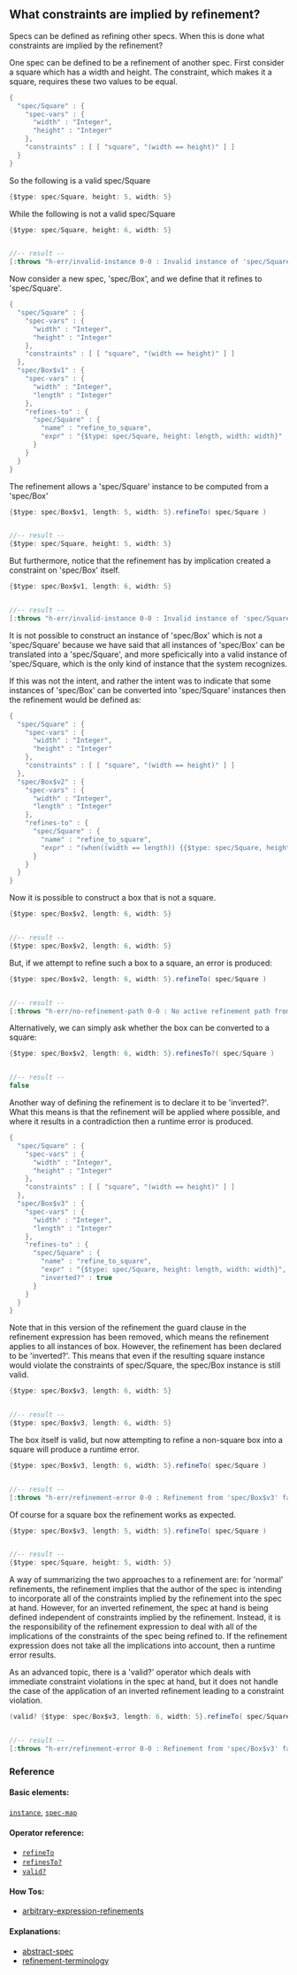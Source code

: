<!---
  This markdown file was generated. Do not edit.
  -->

## What constraints are implied by refinement?

Specs can be defined as refining other specs. When this is done what constraints are implied by the refinement?

One spec can be defined to be a refinement of another spec. First consider a square which has a width and height. The constraint, which makes it a square, requires these two values to be equal.

```java
{
  "spec/Square" : {
    "spec-vars" : {
      "width" : "Integer",
      "height" : "Integer"
    },
    "constraints" : [ [ "square", "(width == height)" ] ]
  }
}
```

So the following is a valid spec/Square

```java
{$type: spec/Square, height: 5, width: 5}
```

While the following is not a valid spec/Square

```java
{$type: spec/Square, height: 6, width: 5}


//-- result --
[:throws "h-err/invalid-instance 0-0 : Invalid instance of 'spec/Square', violates constraints square"]
```

Now consider a new spec, 'spec/Box', and we define that it refines to 'spec/Square'.

```java
{
  "spec/Square" : {
    "spec-vars" : {
      "width" : "Integer",
      "height" : "Integer"
    },
    "constraints" : [ [ "square", "(width == height)" ] ]
  },
  "spec/Box$v1" : {
    "spec-vars" : {
      "width" : "Integer",
      "length" : "Integer"
    },
    "refines-to" : {
      "spec/Square" : {
        "name" : "refine_to_square",
        "expr" : "{$type: spec/Square, height: length, width: width}"
      }
    }
  }
}
```

The refinement allows a 'spec/Square' instance to be computed from a 'spec/Box'

```java
{$type: spec/Box$v1, length: 5, width: 5}.refineTo( spec/Square )


//-- result --
{$type: spec/Square, height: 5, width: 5}
```

But furthermore, notice that the refinement has by implication created a constraint on 'spec/Box' itself.

```java
{$type: spec/Box$v1, length: 6, width: 5}


//-- result --
[:throws "h-err/invalid-instance 0-0 : Invalid instance of 'spec/Square', violates constraints square"]
```

It is not possible to construct an instance of 'spec/Box' which is not a 'spec/Square' because we have said that all instances of 'spec/Box' can be translated into a 'spec/Square', and more speficically into a valid instance of 'spec/Square, which is the only kind of instance that the system recognizes.

If this was not the intent, and rather the intent was to indicate that some instances of 'spec/Box' can be converted into 'spec/Square' instances then the refinement would be defined as:

```java
{
  "spec/Square" : {
    "spec-vars" : {
      "width" : "Integer",
      "height" : "Integer"
    },
    "constraints" : [ [ "square", "(width == height)" ] ]
  },
  "spec/Box$v2" : {
    "spec-vars" : {
      "width" : "Integer",
      "length" : "Integer"
    },
    "refines-to" : {
      "spec/Square" : {
        "name" : "refine_to_square",
        "expr" : "(when((width == length)) {{$type: spec/Square, height: length, width: width}})"
      }
    }
  }
}
```

Now it is possible to construct a box that is not a square.

```java
{$type: spec/Box$v2, length: 6, width: 5}


//-- result --
{$type: spec/Box$v2, length: 6, width: 5}
```

But, if we attempt to refine such a box to a square, an error is produced:

```java
{$type: spec/Box$v2, length: 6, width: 5}.refineTo( spec/Square )


//-- result --
[:throws "h-err/no-refinement-path 0-0 : No active refinement path from 'spec/Box$v2' to 'spec/Square'"]
```

Alternatively, we can simply ask whether the box can be converted to a square:

```java
{$type: spec/Box$v2, length: 6, width: 5}.refinesTo?( spec/Square )


//-- result --
false
```

Another way of defining the refinement is to declare it to be 'inverted?'. What this means is that the refinement will be applied where possible, and where it results in a contradiction then a runtime error is produced.

```java
{
  "spec/Square" : {
    "spec-vars" : {
      "width" : "Integer",
      "height" : "Integer"
    },
    "constraints" : [ [ "square", "(width == height)" ] ]
  },
  "spec/Box$v3" : {
    "spec-vars" : {
      "width" : "Integer",
      "length" : "Integer"
    },
    "refines-to" : {
      "spec/Square" : {
        "name" : "refine_to_square",
        "expr" : "{$type: spec/Square, height: length, width: width}",
        "inverted?" : true
      }
    }
  }
}
```

Note that in this version of the refinement the guard clause in the refinement expression has been removed, which means the refinement applies to all instances of box. However, the refinement has been declared to be 'inverted?'. This means that even if the resulting square instance would violate the constraints of spec/Square, the spec/Box instance is still valid.

```java
{$type: spec/Box$v3, length: 6, width: 5}


//-- result --
{$type: spec/Box$v3, length: 6, width: 5}
```

The box itself is valid, but now attempting to refine a non-square box into a square will produce a runtime error.

```java
{$type: spec/Box$v3, length: 6, width: 5}.refineTo( spec/Square )


//-- result --
[:throws "h-err/refinement-error 0-0 : Refinement from 'spec/Box$v3' failed unexpectedly: \"h-err/invalid-instance 0-0 : Invalid instance of 'spec/Square', violates constraints square\""]
```

Of course for a square box the refinement works as expected.

```java
{$type: spec/Box$v3, length: 5, width: 5}.refineTo( spec/Square )


//-- result --
{$type: spec/Square, height: 5, width: 5}
```

A way of summarizing the two approaches to a refinement are: for 'normal' refinements, the refinement implies that the author of the spec is intending to incorporate all of the constraints implied by the refinement into the spec at hand. However, for an inverted refinement, the spec at hand is being defined independent of constraints implied by the refinement. Instead, it is the responsibility of the refinement expression to deal with all of the implications of the constraints of the spec being refined to. If the refinement expression does not take all the implications into account, then a runtime error results.

As an advanced topic, there is a 'valid?' operator which deals with immediate constraint violations in the spec at hand, but it does not handle the case of the application of an inverted refinement leading to a constraint violation.

```java
(valid? {$type: spec/Box$v3, length: 6, width: 5}.refineTo( spec/Square ))


//-- result --
[:throws "h-err/refinement-error 0-0 : Refinement from 'spec/Box$v3' failed unexpectedly: \"h-err/invalid-instance 0-0 : Invalid instance of 'spec/Square', violates constraints square\""]
```

### Reference

#### Basic elements:

[`instance`](../halite_basic-syntax-reference-j.md#instance), [`spec-map`](../../halite_spec-syntax-reference.md)

#### Operator reference:

* [`refineTo`](../halite_full-reference-j.md#refineTo)
* [`refinesTo?`](../halite_full-reference-j.md#refinesTo_Q)
* [`valid?`](../halite_full-reference-j.md#valid_Q)


#### How Tos:

* [arbitrary-expression-refinements](../how-to/halite_arbitrary-expression-refinements-j.md)


#### Explanations:

* [abstract-spec](../explanation/halite_abstract-spec-j.md)
* [refinement-terminology](../explanation/halite_refinement-terminology-j.md)


